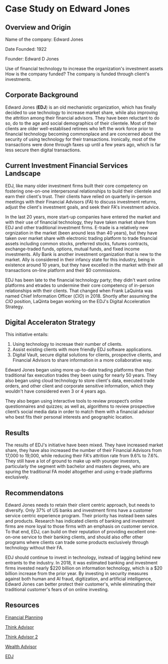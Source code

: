 # **Case Study on Edward Jones**
## Overview and Origin
Name of the company:  Edward Jones

Date Founded: 1922

Founder: Edward D Jones

Use of financial technology to increase the organization's investment assets 
How is the company funded? The company is funded through client's investments.

## Corporate Background 
Edward Jones (**EDJ**) is an old mechanistic organization, which has finally decided to use technology to increase market share, while also improving the  attrition among their financial advisors. They have  been reluctant to do so, do to the age and social demographics of their clientele. Most of their clients are older well-establised retirees who left the work force prior to financial technology becoming commonplace and are concerned about the security of using technology for their transactions. Ironically, most of the transactions were done through faxes up until a few years ago, which is far less secure then digital transactions.

## Current Investment Financial Services Landscape
EDJ, like many older investment firms  built their core competency on fostering one-on-one interpersonal relationships to build their clientele and earn their client's trust. Their clients have relied on quarterly in-person meetings with their Financial Advisors (*FA*) to discuss investment returns, adjust the client's investment goals, and seek their FA's investment advice.

In the last 20 years, more start-up companies have entered the market and with their use of financial technology, they have taken market share from EDJ and other traditional investment firms. E-trade is a relatively new orgnization in the market (been around less than 40 years), but they have taken over market share with electronic trading platform to trade financial assets including common stocks, preferred stocks, futures contracts, exchange-traded funds, options, mutual funds, and fixed income investments. Ally Bank is another investment organization that is new to the market. Ally is considered in their infancy state for this industry, being in existence around 10 years, but they have excelled in the market with their all transactions on-line platform and their $0 commissions.

EDJ has been late to the financial technology party; they didn't want online platforms and etrades to undermine their core competency of in-person relationships with their clients. That changed when Frank LaQuinta was named Chief Information Officer (*CIO*) in 2018. Shortly after assuming the *CIO* position, LaQinta began working on the EDJ's Digital Acceleration Strategy.

## Digital Acceleraton Strategy ##
This initiative entails:
1. Using technology to incresae their number of clients.
2. Assist existing clients with more friendly EDJ software applications.
3. Digital Vault, secure digital solutions for clients, prospective clients, and Financial Advisors to share information in a more collaborative way.

 Edward Jones began using more up-to-date trading platforms than their traditional fax execution trades they been using for nearly 50 years. They also began using cloud technology to store client's data, executed trade orders, and other client and corporate sensitive information, which they wouldn't have considered even 3 or 4 years ago.

They also began using interactive tools to review prospect’s online questionnaires and quizzes; as well as, algorithms to review prospective client’s social media data in order to match them with a financial advisor who best fits their personal interests and geographic location.


## Results ##
The results of EDJ's initiative have been mixed. They have increased market share, they have also increased the number of their Financial Advisors from 17,000 to 19,000, while reducing their FA's attrition rate from 9.6% to 7.6%. They still have a lot of ground to make up with younger investors, particularly the segment with bachelor and masters degrees, who are spuring the traditional FA model altogether and using e-trade platforms exclusively.


## Recommendatons ##
Edward Jones needs to retain their client centric approach, but needs to diversify. Only 37% of US banks and investment firms have a customer service centric experience program. Their priority has instead been sales and products. Research has indicated clients of banking and investment firms are more loyal to those firms with an emphasis on customer service. To that end, EDJ, can build on their reputation of providing excellent one-on-one service to their banking clients, and should also offer other programs where clients can trade some products exclusively through technology without their FA.

EDJ should continue to invest in technology, instead of lagging behind new entrants to the industry. In 2018, it was estimated banking and investment firms invested nearly $220 billion on information technology, which is a $20 billion increase from the prior year. By investing in security measures against both human and AI fraud, digitization, and artificial intelligence, Edward Jones can better protect their customer's, while eliminating their traditional customer's fears of on online investing.



## Resources ##
[Financial Planning](https://www.financial-planning.com/news/edward-jones-technology-strategy-for-growth)

[Think Advisor](https://www.thinkadvisor.com/2020/07/01/edward-jones-top-exec-how-the-firm-is-managing-pandemic-boosting-diversity/)

[Think Advisor 2](https://www.thinkadvisor.com/2018/04/29/inside-edward-jones-take-on-technology/)

[Wealth Advisor](https://www.thewealthadvisor.com/article/edward-jones-warns-increased-financial-advisor-attrition-coronavirus-cuts-profitability)

[EDJ](https://www.edwardjones.com/index.html)

